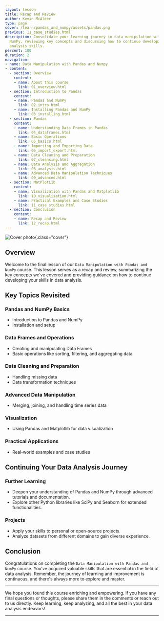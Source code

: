 ```yaml
---
layout: lesson
title: Recap and Review
author: Kevin McAleer
type: page
cover: /learn/pandas_and_numpy/assets/pandas.png
previous: 11_case_studies.html
description: Consolidate your learning journey in data manipulation with Pandas and
  NumPy, reviewing key concepts and discussing how to continue developing your data
  analysis skills.
percent: 100
duration: 2
navigation:
- name: Data Manipulation with Pandas and Numpy
- content:
  - section: Overview
    content:
    - name: About this course
      link: 01_overview.html
  - section: Introduction to Pandas
    content:
    - name: Pandas and NumPy
      link: 02_intro.html
    - name: Installing Pandas and NumPy
      link: 03_installing.html
  - section: Pandas
    content:
    - name: Understanding Data Frames in Pandas
      link: 04_dataframes.html
    - name: Basic Operations
      link: 05_basics.html
    - name: Importing and Exporting Data
      link: 06_import_export.html
    - name: Data Cleaning and Preparation
      link: 07_cleansing.html
    - name: Data Analysis and Aggregation
      link: 08_analysis.html
    - name: Advanced Data Manipulation Techniques
      link: 09_advanced.html
  - section: MatPlotLib
    content:
    - name: Visualization with Pandas and Matplotlib
      link: 10_visualisation.html
    - name: Practical Examples and Case Studies
      link: 11_case_studies.html
  - section: Conclusion
    content:
    - name: Recap and Review
      link: 12_recap.html
---
```



![Cover photo]({{page.cover}}){:class="cover"}

## Overview

Welcome to the final lesson of our `Data Manipulation with Pandas and NumPy` course. This lesson serves as a recap and review, summarizing the key concepts we've covered and providing guidance on how to continue developing your skills in data analysis.

## Key Topics Revisited

### Pandas and NumPy Basics

- Introduction to Pandas and NumPy
- Installation and setup

### Data Frames and Operations

- Creating and manipulating Data Frames
- Basic operations like sorting, filtering, and aggregating data

### Data Cleaning and Preparation

- Handling missing data
- Data transformation techniques

### Advanced Data Manipulation

- Merging, joining, and handling time series data

### Visualization

- Using Pandas and Matplotlib for data visualization

### Practical Applications

- Real-world examples and case studies

## Continuing Your Data Analysis Journey

### Further Learning

- Deepen your understanding of Pandas and NumPy through advanced tutorials and documentation.
- Explore other Python libraries like SciPy and Seaborn for extended functionalities.

### Projects

- Apply your skills to personal or open-source projects.
- Analyze datasets from different domains to gain diverse experience.

## Conclusion

Congratulations on completing the `Data Manipulation with Pandas and NumPy` course. You've acquired valuable skills that are essential in the field of data analysis. Remember, the journey of learning and improvement is continuous, and there's always more to explore and master.

---

We hope you found this course enriching and empowering. If you have any final questions or thoughts, please share them in the comments or reach out to us directly. Keep learning, keep analyzing, and all the best in your data analysis endeavors!

---
